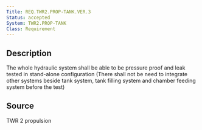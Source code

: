 ```yaml
---
Title: REQ.TWR2.PROP-TANK.VER.3
Status: accepted
System: TWR2.PROP-TANK
Class: Requirement
---
```


## Description

The whole hydraulic system shall be able to be pressure proof and leak tested in stand-alone configuration (There shall not be need to integrate other systems beside tank system, tank filling system and chamber feeding system before the test)

## Source

TWR 2 propulsion
